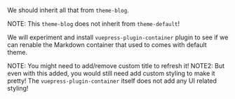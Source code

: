 We should inherit all that from `theme-blog`.

NOTE: This `theme-blog` does not inherit from `theme-default`!

We will experiment and install `vuepress-plugin-container` plugin
to see if we can renable the Markdown container that used to comes
with default theme.

NOTE: You might need to add/remove custom title to refresh it!
NOTE2: But even with this added, you would still need add custom styling
to make it pretty! The `vuepress-plugin-container` itself does not add
any UI related styling!